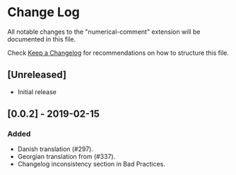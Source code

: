 # Change Log

All notable changes to the "numerical-comment" extension will be documented in this file.

Check [Keep a Changelog](http://keepachangelog.com/) for recommendations on how to structure this file.

## [Unreleased]

- Initial release

## [0.0.2] - 2019-02-15

### Added

- Danish translation (#297).
- Georgian translation from (#337).
- Changelog inconsistency section in Bad Practices.
